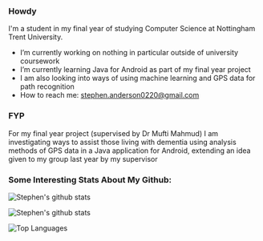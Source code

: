 ### Howdy
I'm a student in my final year of studying Computer Science at Nottingham Trent University.

- I’m currently working on nothing in particular outside of university coursework
- I’m currently learning Java for Android as part of my final year project
- I am also looking into ways of using machine learning and GPS data for path recognition
- How to reach me: stephen.anderson0220@gmail.com

### FYP
For my final year project (supervised by Dr Mufti Mahmud) I am investigating ways to assist those living with dementia using analysis methods of GPS data in a Java application for Android, extending an idea given to my group last year by my supervisor


### Some Interesting Stats About My Github:
![Stephen's github stats](https://github-readme-stats.vercel.app/api?username=Stephen-Anderson-2000&show_icons=true&theme=radical&count_private=true)

![Stephen's github stats](https://github-readme-stats.vercel.app/api?username=Stephen-Anderson-2000&show_icons=true&theme=radical&count_private=true)

![Top Languages](https://github-readme-stats.vercel.app/api/top-langs/?username=Stephen-Anderson-2000&layout=compact&theme=radical&count_private=true)
